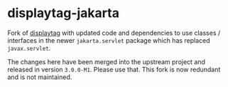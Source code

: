 displaytag-jakarta
==================

Fork of [displaytag](https://github.com/hazendaz/displaytag) with updated code and dependencies to use classes / interfaces in the newer `jakarta.servlet` package which has replaced `javax.servlet`.

The changes here have been merged into the upstream project and released in version `3.0.0-M1`.  Please use that.  This fork is now redundant and is not maintained.
